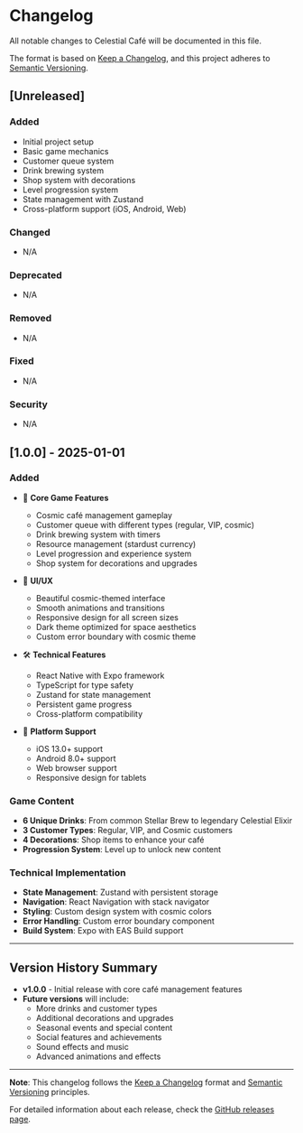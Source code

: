 # Changelog

All notable changes to Celestial Café will be documented in this file.

The format is based on [Keep a Changelog](https://keepachangelog.com/en/1.0.0/),
and this project adheres to [Semantic Versioning](https://semver.org/spec/v2.0.0.html).

## [Unreleased]

### Added
- Initial project setup
- Basic game mechanics
- Customer queue system
- Drink brewing system
- Shop system with decorations
- Level progression system
- State management with Zustand
- Cross-platform support (iOS, Android, Web)

### Changed
- N/A

### Deprecated
- N/A

### Removed
- N/A

### Fixed
- N/A

### Security
- N/A

## [1.0.0] - 2025-01-01

### Added
- 🌌 **Core Game Features**
  - Cosmic café management gameplay
  - Customer queue with different types (regular, VIP, cosmic)
  - Drink brewing system with timers
  - Resource management (stardust currency)
  - Level progression and experience system
  - Shop system for decorations and upgrades

- 🎨 **UI/UX**
  - Beautiful cosmic-themed interface
  - Smooth animations and transitions
  - Responsive design for all screen sizes
  - Dark theme optimized for space aesthetics
  - Custom error boundary with cosmic theme

- 🛠️ **Technical Features**
  - React Native with Expo framework
  - TypeScript for type safety
  - Zustand for state management
  - Persistent game progress
  - Cross-platform compatibility

- 📱 **Platform Support**
  - iOS 13.0+ support
  - Android 8.0+ support
  - Web browser support
  - Responsive design for tablets

### Game Content
- **6 Unique Drinks**: From common Stellar Brew to legendary Celestial Elixir
- **3 Customer Types**: Regular, VIP, and Cosmic customers
- **4 Decorations**: Shop items to enhance your café
- **Progression System**: Level up to unlock new content

### Technical Implementation
- **State Management**: Zustand with persistent storage
- **Navigation**: React Navigation with stack navigator
- **Styling**: Custom design system with cosmic colors
- **Error Handling**: Custom error boundary component
- **Build System**: Expo with EAS Build support

---

## Version History Summary

- **v1.0.0** - Initial release with core café management features
- **Future versions** will include:
  - More drinks and customer types
  - Additional decorations and upgrades
  - Seasonal events and special content
  - Social features and achievements
  - Sound effects and music
  - Advanced animations and effects

---

**Note**: This changelog follows the [Keep a Changelog](https://keepachangelog.com/) format and [Semantic Versioning](https://semver.org/) principles.

For detailed information about each release, check the [GitHub releases page](https://github.com/yourusername/celestial-cafe/releases). 